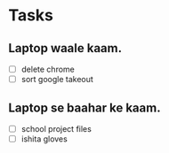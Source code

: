 # Tasks

## Laptop waale kaam.

- [ ] delete chrome
- [ ] sort google takeout

## Laptop se baahar ke kaam.

- [ ] school project files
- [ ] ishita gloves
